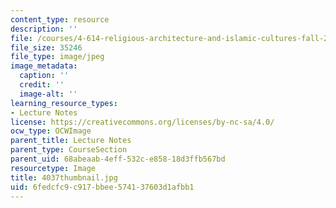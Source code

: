```yaml
---
content_type: resource
description: ''
file: /courses/4-614-religious-architecture-and-islamic-cultures-fall-2002/6fedcfc9c917bbee574137603d1afbb1_4037thumbnail.jpg
file_size: 35246
file_type: image/jpeg
image_metadata:
  caption: ''
  credit: ''
  image-alt: ''
learning_resource_types:
- Lecture Notes
license: https://creativecommons.org/licenses/by-nc-sa/4.0/
ocw_type: OCWImage
parent_title: Lecture Notes
parent_type: CourseSection
parent_uid: 68abeaab-4eff-532c-e858-18d3ffb567bd
resourcetype: Image
title: 4037thumbnail.jpg
uid: 6fedcfc9-c917-bbee-5741-37603d1afbb1
---
```

